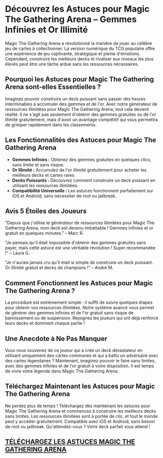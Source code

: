 <h1>Découvrez les Astuces pour Magic The Gathering Arena – Gemmes Infinies et Or Illimité</h1>

<p>Magic The Gathering Arena a révolutionné la manière de jouer au célèbre jeu de cartes à collectionner. La version numérique du TCG populaire offre une expérience de jeu captivante, stratégique et pleine d'émotions. Cependant, construire les meilleurs decks et rivaliser aux niveaux les plus élevés peut être une tâche ardue sans les ressources nécessaires.</p>

<h2>Pourquoi les Astuces pour Magic The Gathering Arena sont-elles Essentielles ?</h2>

<p>Imaginez pouvoir construire un deck puissant sans passer des heures interminables à accumuler des gemmes et de l'or. Avec notre générateur de ressources illimitées pour Magic The Gathering Arena, tout cela devient réalité. Il ne s'agit pas seulement d'obtenir des gemmes gratuites ou de l'or illimité gratuitement, mais d'avoir un avantage compétitif qui vous permettra de grimper rapidement dans les classements.</p>

<h2>Les Fonctionnalités des Astuces pour Magic The Gathering Arena</h2>

<ul>
  <li><strong>Gemmes Infinies :</strong> Obtenez des gemmes gratuites en quelques clics, sans limite et sans risque.</li>
  <li><strong>Or Illimité :</strong> Accumulez de l'or illimité gratuitement pour acheter les meilleurs decks et cartes rares.</li>
  <li><strong>Decks Puissants :</strong> Découvrez comment construire un deck puissant en utilisant les ressources illimitées.</li>
  <li><strong>Compatibilité Universelle :</strong> Les astuces fonctionnent parfaitement sur iOS et Android, sans nécessiter de root ou jailbreak.</li>
</ul>

<h2>Avis 5 Étoiles des Joueurs</h2>

<p>"Depuis que j'utilise le générateur de ressources illimitées pour Magic The Gathering Arena, mon deck est devenu imbattable ! Gemmes infinies et or gratuit en quelques minutes." – Marc R.</p>

<p>"Je pensais qu'il était impossible d'obtenir des gemmes gratuites sans payer, mais cette astuce est une véritable révolution ! Super recommandée !" – Laura G.</p>

<p>"Je n'aurais jamais cru qu'il était si simple de construire un deck puissant. Or illimité gratuit et decks de champions !" – André M.</p>

<h2>Comment Fonctionnent les Astuces pour Magic The Gathering Arena ?</h2>

<p>La procédure est extrêmement simple : il suffit de suivre quelques étapes pour obtenir vos ressources illimitées. Notre système avancé vous permet de générer des gemmes infinies et de l'or gratuit sans risque de bannissement ou de suspension. Rejoignez les joueurs qui ont déjà renforcé leurs decks et dominent chaque partie !</p>

<h2>Une Anecdote à Ne Pas Manquer</h2>

<p>Vous vous souvenez de ce joueur qui a créé un deck dévastateur en utilisant uniquement des cartes communes et qui a battu un adversaire avec des cartes légendaires ? Maintenant, imaginez pouvoir le faire sans limites, avec des gemmes infinies et de l'or gratuit à votre disposition. Il est temps de vivre votre légende dans Magic The Gathering Arena.</p>

<h2>Téléchargez Maintenant les Astuces pour Magic The Gathering Arena</h2>

<p>Ne perdez plus de temps ! Téléchargez dès maintenant les astuces pour Magic The Gathering Arena et commencez à construire les meilleurs decks sans limites. Les ressources illimitées sont à portée de clic, et tout le monde peut y accéder gratuitement. Compatible avec iOS et Android, sans besoin de root ou jailbreak. Qu'attendez-vous ? Votre deck parfait vous attend !</p>

## [TÉLÉCHARGEZ LES ASTUCES MAGIC THE GATHERING ARENA](https://bit.ly/3GWdz1x)

